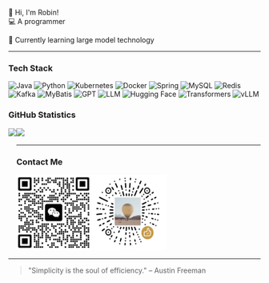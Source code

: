 👋 Hi, I'm Robin!<br>
💻 A programmer<br>

🌱 Currently learning large model technology

---

### Tech Stack
![Java](https://img.shields.io/badge/-Java-007396?logo=java&logoColor=white)
![Python](https://img.shields.io/badge/-Python-3776AB?logo=python&logoColor=white)
![Kubernetes](https://img.shields.io/badge/-Kubernetes-326CE5?logo=kubernetes&logoColor=white)
![Docker](https://img.shields.io/badge/-Docker-2496ED?logo=docker&logoColor=white)
![Spring](https://img.shields.io/badge/-Spring-6DB33F?logo=spring&logoColor=white)
![MySQL](https://img.shields.io/badge/-MySQL-4479A1?logo=mysql&logoColor=white)
![Redis](https://img.shields.io/badge/-Redis-DC382D?logo=redis&logoColor=white)
![Kafka](https://img.shields.io/badge/-Kafka-231F20?logo=apache-kafka&logoColor=white)
![MyBatis](https://img.shields.io/badge/-MyBatis-000000?logo=mybatis&logoColor=white) 
![GPT](https://img.shields.io/badge/GPT-OpenAI-412991?logo=openai&logoColor=white)
![LLM](https://img.shields.io/badge/LLM-Large%20Language%20Model-FFA500)
![Hugging Face](https://img.shields.io/badge/Hugging%20Face-FFD43B?logo=huggingface&logoColor=black)
![Transformers](https://img.shields.io/badge/Transformers-PyTorch-EE4C2C?logo=pytorch&logoColor=white)
![vLLM](https://img.shields.io/badge/vLLM-Efficient%20LLM%20Inference-FFA500?logo=python&logoColor=white)
<br>

<!-- ![Top Languages](https://github-readme-stats.vercel.app/api/top-langs/?username=WangErXiao&layout=compact&theme=radical) -->

### GitHub Statistics 
<div>
  <img height="165" align="left" src="https://github-readme-stats.vercel.app/api?username=WangErXiao&count_private=true&include_all_commits=true&show_icons=true&theme=radical" />
  <img height="165" src="https://github-readme-stats.vercel.app/api/top-langs/?username=WangErXiao&layout=compact&theme=radical" />
</div>
<!-- ![GitHub Stats](https://github-readme-stats.vercel.app/api?username=WangErXiao&show_icons=true&theme=radical) -->
<!-- ![Trophy](https://github-profile-trophy.vercel.app/?username=WangErXiao&theme=dark) -->

---

<!-- ### Open Source Contributions 
- [vllm](https://github.com/vllm-project/vllm)  -->

### Contact Me
<div>
    <img align="left" src="./images/Wechat.png" alt="WechatID:RoYaoRoYao" height="150" width="150" />
    <img src="./images/GiveMe.png" alt="GiveMeMoney"  height="150"  width="150" />
<div>

---

> "Simplicity is the soul of efficiency." – Austin Freeman